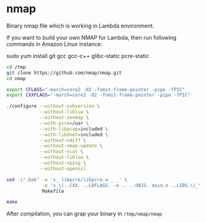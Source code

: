 # nmap
Binary nmap file which is working in Lambda environment.

If you want to build your own NMAP for Lambda, then run following commands in Amazon Linux instance:

sudo yum install git gcc gcc-c++ glibc-static pcre-static

```bash
cd /tmp
git clone https://github.com/nmap/nmap.git
cd nmap

export CFLAGS="-march=core2 -O2 -fomit-frame-pointer -pipe -fPIC"
export CXXFLAGS="-march=core2 -O2 -fomit-frame-pointer -pipe -fPIC"

./configure --without-subversion \
            --without-liblua \
            --without-zenmap \
            --with-pcre=/usr \
            --with-libpcap=included \
            --with-libdnet=included \
            --without-ndiff \
            --without-nmap-update \
            --without-ncat \
            --without-liblua \
            --without-nping \
            --without-openssl

sed -i".bak" -e 's_ libpcre/libpcre.a _ _' \
             -e 's_\(..CXX. ..LDFLAGS. -o .. ..OBJS. main.o ..LIBS.\)_\1 /usr/lib64/libpcre.a_' \
             Makefile

make
```

After compilation, you can grap your binary in `/tmp/nmap/nmap`
